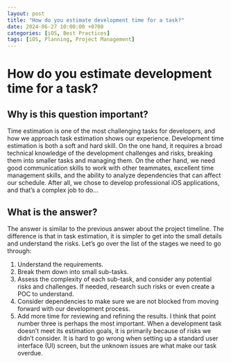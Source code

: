 ```yaml
---
layout: post
title: "How do you estimate development time for a task?"
date: 2024-06-27 10:00:00 +0700
categories: [iOS, Best Practices]
tags: [iOS, Planning, Project Management]
---
```


# How do you estimate development time for a task?

## Why is this question important?
Time estimation is one of the most challenging tasks for developers, and how we approach task
estimation shows our experience.
Development time estimation is both a soft and hard skill.
On the one hand, it requires a broad technical knowledge of the development challenges and risks,
breaking them into smaller tasks and managing them.
On the other hand, we need good communication skills to work with other teammates, excellent time
management skills, and the ability to analyze dependencies that can affect our schedule.
After all, we chose to develop professional iOS applications, and that’s a complex job to do…
## What is the answer?
The answer is similar to the previous answer about the project timeline. The difference is that in task
estimation, it is simpler to get into the small details and understand the risks.
Let’s go over the list of the stages we need to go through:
1. Understand the requirements.
2. Break them down into small sub-tasks.
3. Assess the complexity of each sub-task, and consider any potential risks and challenges. If needed,
research such risks or even create a POC to understand.
4. Consider dependencies to make sure we are not blocked from moving forward with our
development process.
5. Add more time for reviewing and refining the results.
I think that point number three is perhaps the most important. When a development task doesn’t
meet its estimation goals, it is primarily because of risks we didn’t consider. It is hard to go wrong
when setting up a standard user interface (UI) screen, but the unknown issues are what make our
task overdue.